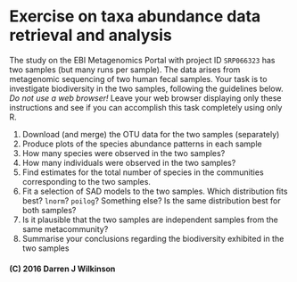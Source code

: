 # Exercise on taxa abundance data retrieval and analysis

The study on the EBI Metagenomics Portal with project ID `SRP066323` has two samples (but many runs per sample). The data arises from metagenomic sequencing of two human fecal samples. Your task is to investigate biodiversity in the two samples, following the guidelines below. *Do not use a web browser!* Leave your web browser displaying only these instructions and see if you can accomplish this task completely using only R.

1. Download (and merge) the OTU data for the two samples (separately)
2. Produce plots of the species abundance patterns in each sample
3. How many species were observed in the two samples?
4. How many individuals were observed in the two samples?
5. Find estimates for the total number of species in the communities corresponding to the two samples.
6. Fit a selection of SAD models to the two samples. Which distribution fits best? `lnorm`? `poilog`? Something else? Is the same distribution best for both samples?
7. Is it plausible that the two samples are independent samples from the same metacommunity?
8. Summarise your conclusions regarding the biodiversity exhibited in the two samples



#### (C) 2016 Darren J Wilkinson

